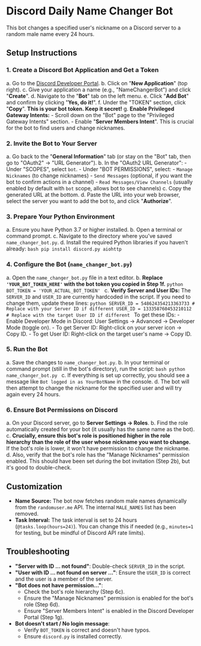 # Discord Daily Name Changer Bot

This bot changes a specified user's nickname on a Discord server to a random male name every 24 hours.

## Setup Instructions

### 1. Create a Discord Bot Application and Get a Token

   a. Go to the [Discord Developer Portal](https://discord.com/developers/applications).
   b. Click on "**New Application**" (top right).
   c. Give your application a name (e.g., "NameChangerBot") and click "**Create**".
   d. Navigate to the "**Bot**" tab on the left menu.
   e. Click "**Add Bot**" and confirm by clicking "**Yes, do it!**".
   f. Under the "TOKEN" section, click "**Copy**". **This is your bot token. Keep it secret!**
   g. **Enable Privileged Gateway Intents:**
      - Scroll down on the "Bot" page to the "Privileged Gateway Intents" section.
      - Enable "**Server Members Intent**". This is crucial for the bot to find users and change nicknames.

### 2. Invite the Bot to Your Server

   a. Go back to the "**General Information**" tab (or stay on the "Bot" tab, then go to "OAuth2" -> "URL Generator").
   b. In the "OAuth2 URL Generator":
      - Under "SCOPES", select `bot`.
      - Under "BOT PERMISSIONS", select:
         - `Manage Nicknames` (to change nicknames)
         - `Send Messages` (optional, if you want the bot to confirm actions in a channel)
         - `Read Messages/View Channels` (usually enabled by default with `bot` scope, allows bot to see channels)
   c. Copy the generated URL at the bottom.
   d. Paste the URL into your web browser, select the server you want to add the bot to, and click "**Authorize**".

### 3. Prepare Your Python Environment

   a. Ensure you have Python 3.7 or higher installed.
   b. Open a terminal or command prompt.
   c. Navigate to the directory where you've saved `name_changer_bot.py`.
   d. Install the required Python libraries if you haven't already:
      ```bash
      pip install discord.py aiohttp
      ```

### 4. Configure the Bot (`name_changer_bot.py`)

   a. Open the `name_changer_bot.py` file in a text editor.
   b. **Replace `'YOUR_BOT_TOKEN_HERE'` with the bot token you copied in Step 1f.**
      ```python
      BOT_TOKEN = 'YOUR_ACTUAL_BOT_TOKEN'
      ```
   c. **Verify Server and User IDs:**
      The `SERVER_ID` and `USER_ID` are currently hardcoded in the script. If you need to change them, update these lines:
      ```python
      SERVER_ID = 548624354213363733 # Replace with your Server ID if different
      USER_ID = 133358760453210112   # Replace with the target User ID if different
      ```
      To get these IDs:
      - Enable Developer Mode in Discord: User Settings -> Advanced -> Developer Mode (toggle on).
      - To get Server ID: Right-click on your server icon -> Copy ID.
      - To get User ID: Right-click on the target user's name -> Copy ID.

### 5. Run the Bot

   a. Save the changes to `name_changer_bot.py`.
   b. In your terminal or command prompt (still in the bot's directory), run the script:
      ```bash
      python name_changer_bot.py
      ```
   c. If everything is set up correctly, you should see a message like `Bot logged in as YourBotName` in the console.
   d. The bot will then attempt to change the nickname for the specified user and will try again every 24 hours.

### 6. Ensure Bot Permissions on Discord

   a. On your Discord server, go to **Server Settings -> Roles**.
   b. Find the role automatically created for your bot (it usually has the same name as the bot).
   c. **Crucially, ensure this bot's role is positioned higher in the role hierarchy than the role of the user whose nickname you want to change.** If the bot's role is lower, it won't have permission to change the nickname.
   d. Also, verify that the bot's role has the "Manage Nicknames" permission enabled. This should have been set during the bot invitation (Step 2b), but it's good to double-check.

## Customization

*   **Name Source:** The bot now fetches random male names dynamically from the `randomuser.me` API. The internal `MALE_NAMES` list has been removed.
*   **Task Interval:** The task interval is set to 24 hours (`@tasks.loop(hours=24)`). You can change this if needed (e.g., `minutes=1` for testing, but be mindful of Discord API rate limits).

## Troubleshooting

*   **"Server with ID ... not found"**: Double-check `SERVER_ID` in the script.
*   **"User with ID ... not found on server ..."**: Ensure the `USER_ID` is correct and the user is a member of the server.
*   **"Bot does not have permission..."**:
    *   Check the bot's role hierarchy (Step 6c).
    *   Ensure the "Manage Nicknames" permission is enabled for the bot's role (Step 6d).
    *   Ensure "Server Members Intent" is enabled in the Discord Developer Portal (Step 1g).
*   **Bot doesn't start / No login message**:
    *   Verify `BOT_TOKEN` is correct and doesn't have typos.
    *   Ensure `discord.py` is installed correctly.
